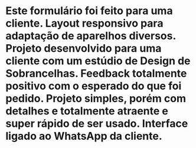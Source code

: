 # Este formulário foi feito para uma cliente. Layout responsivo para adaptação de aparelhos diversos. Projeto desenvolvido para uma cliente com um estúdio de Design de Sobrancelhas. Feedback totalmente positivo com o esperado do que foi pedido. Projeto simples, porém com detalhes e totalmente atraente e super rápido de ser usado. Interface ligado ao WhatsApp da cliente.
